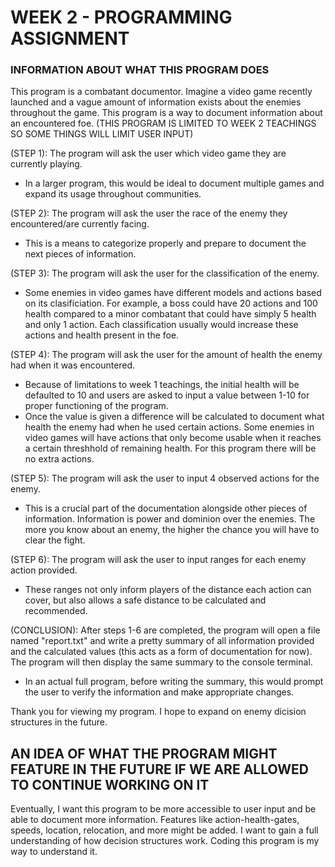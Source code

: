 # WEEK 2 - PROGRAMMING ASSIGNMENT


### INFORMATION ABOUT WHAT THIS PROGRAM DOES

This program is a combatant documentor. Imagine a video game recently launched and a vague amount of information exists about the enemies throughout the game. This program is a way to document information about an encountered foe. (THIS PROGRAM IS LIMITED TO WEEK 2 TEACHINGS SO SOME THINGS WILL LIMIT USER INPUT)



(STEP 1): The program will ask the user which video game they are currently playing.
- In a larger program, this would be ideal to document multiple games and expand its usage throughout communities.

(STEP 2): The program will ask the user the race of the enemy they encountered/are currently facing.
- This is a means to categorize properly and prepare to document the next pieces of information.

(STEP 3): The program will ask the user for the classification of the enemy.
- Some enemies in video games have different models and actions based on its clasificiation. For example, a boss could have 20 actions and 100 health compared to a minor combatant that could have simply 5 health and only 1 action. Each classification usually would increase these actions and health present in the foe.

(STEP 4): The program will ask the user for the amount of health the enemy had when it was encountered.
- Because of limitations to week 1 teachings, the initial health will be defaulted to 10 and users are asked to input a value between 1-10 for proper functioning of the program.
- Once the value is given a difference will be calculated to document what health the enemy had when he used certain actions. Some enemies in video games will have actions that only become usable when it reaches a certain threshhold of remaining health. For this program there will be no extra actions.

(STEP 5): The program will ask the user to input 4 observed actions for the enemy.
- This is a crucial part of the documentation alongside other pieces of information. Information is power and dominion over the enemies. The more you know about an enemy, the higher the chance you will have to clear the fight.

(STEP 6): The program will ask the user to input ranges for each enemy action provided.
- These ranges not only inform players of the distance each action can cover, but also allows a safe distance to be calculated and recommended.

(CONCLUSION): After steps 1-6 are completed, the program will open a file named "report.txt" and write a pretty summary of all information provided and the calculated values (this acts as a form of documentation for now). The program will then display the same summary to the console terminal.
- In an actual full program, before writing the summary, this would prompt the user to verify the information and make appropriate changes.

Thank you for viewing my program. I hope to expand on enemy dicision structures in the future.

## AN IDEA OF WHAT THE PROGRAM MIGHT FEATURE IN THE FUTURE IF WE ARE ALLOWED TO CONTINUE WORKING ON IT
Eventually, I want this program to be more accessible to user input and be able to document more information. Features like action-health-gates, speeds, location, relocation, and more might be added. I want to gain a full understanding of how decision structures work. Coding this program is my way to understand it.

